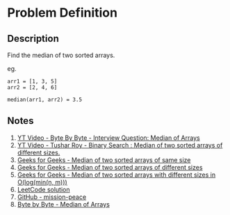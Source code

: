 # Problem Definition

## Description

Find the median of two sorted arrays.

eg.

```text
arr1 = [1, 3, 5]
arr2 = [2, 4, 6]

median(arr1, arr2) = 3.5
```

## Notes

1. [YT Video - Byte By Byte - Interview Question: Median of Arrays](https://www.youtube.com/watch?v=HGgdcKbC5ro)
2. [YT Video - Tushar Roy - Binary Search : Median of two sorted arrays of different sizes.](https://www.youtube.com/watch?v=LPFhl65R7ww)
3. [Geeks for Geeks - Median of two sorted arrays of same size](https://www.geeksforgeeks.org/median-of-two-sorted-arrays/)
4. [Geeks for Geeks - Median of two sorted arrays of different sizes](https://www.geeksforgeeks.org/median-of-two-sorted-arrays-of-different-sizes/)
5. [Geeks for Geeks - Median of two sorted arrays with different sizes in O(log(min(n, m)))](https://www.geeksforgeeks.org/median-two-sorted-arrays-different-sizes-ologminn-m/)
6. [LeetCode solution](https://leetcode.com/problems/median-of-two-sorted-arrays/solution/)
7. [GitHub - mission-peace](https://github.com/mission-peace/interview/blob/master/src/com/interview/binarysearch/MedianOfTwoSortedArrayOfDifferentLength.java)
8. [Byte by Byte - Median of Arrays](https://www.byte-by-byte.com/median/)